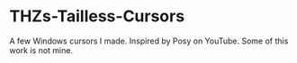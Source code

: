 # THZs-Tailless-Cursors
A few Windows cursors I made. Inspired by Posy on YouTube. Some of this work is not mine.
